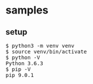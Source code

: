 # samples

## setup
<pre>
$ python3 -m venv venv
$ source venv/bin/activate
$ python -V
Python 3.6.3
$ pip -V
pip 9.0.1
</pre>
